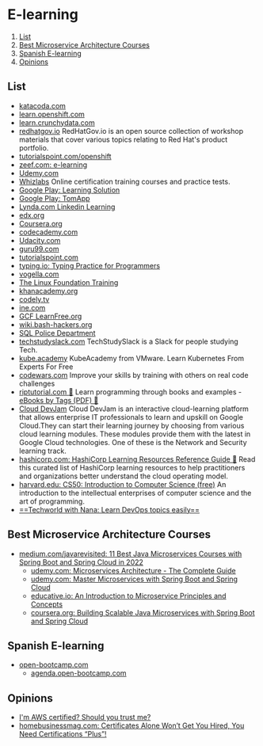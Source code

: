 # E-learning

1. [List](#list)
2. [Best Microservice Architecture Courses](#best-microservice-architecture-courses)
3. [Spanish E-learning](#spanish-e-learning)
4. [Opinions](#opinions)

## List

- [katacoda.com](https://www.katacoda.com/)
- [learn.openshift.com](https://learn.openshift.com/)
- [learn.crunchydata.com](https://learn.crunchydata.com/)
- [redhatgov.io](http://redhatgov.io) RedHatGov.io is an open source collection of workshop materials that cover various topics relating to Red Hat's product portfolio.
- [tutorialspoint.com/openshift](https://www.tutorialspoint.com/openshift/)
- [zeef.com: e-learning](https://e-learning.zeef.com/tracy.parish)
- [Udemy.com](https://www.udemy.com/)
- [Whizlabs](https://www.whizlabs.com/) Online certification training courses and practice tests.
- [Google Play: Learning Solution](https://play.google.com/store/apps/developer?id=Learning+Solution)
- [Google Play: TomApp](https://play.google.com/store/apps/developer?id=TomApp)
- [Lynda.com Linkedin Learning](https://www.lynda.com/)
- [edx.org](https://www.edx.org/)
- [Coursera.org](https://www.coursera.org)
- [codecademy.com](https://www.codecademy.com/)
- [Udacity.com](https://eu.udacity.com/)
- [guru99.com](https://www.guru99.com/)
- [tutorialspoint.com](http://www.tutorialspoint.com/)
- [typing.io: Typing Practice for Programmers](https://typing.io/)
- [vogella.com](http://www.vogella.com/tutorials/)
- [The Linux Foundation Training](https://training.linuxfoundation.org/resources/)
- [khanacademy.org](https://www.khanacademy.org/)
- [codely.tv](https://codely.tv/)
- [ine.com](https://ine.com/)
- [GCF LearnFree.org](https://edu.gcfglobal.org/en/)
- [wiki.bash-hackers.org](https://wiki.bash-hackers.org/)
- [SQL Police Department](https://sqlpd.com/)
- [techstudyslack.com](https://techstudyslack.com/) TechStudySlack is a Slack for people studying Tech.
- [kube.academy](https://kube.academy/) KubeAcademy from VMware. Learn Kubernetes From Experts For Free
- [codewars.com](https://www.codewars.com) Improve your skills by training with others on real code challenges
- [riptutorial.com 🌟](https://riptutorial.com/) Learn programming through books and examples - [eBooks by Tags (PDF) 🌟](https://riptutorial.com/ebook)
- [Cloud DevJam](https://www.techgig.com/googlecloud) Cloud DevJam is an interactive cloud-learning platform that allows enterprise IT professionals to learn and upskill on Google Cloud.​They can start their learning journey by choosing from various cloud learning modules. These modules provide them with the latest in Google Cloud technologies. One of these is the Network and Security learning track.
- [hashicorp.com: HashiCorp Learning Resources Reference Guide 🌟](https://www.hashicorp.com/blog/hashicorp-learning-resources-reference-guide) Read this curated list of HashiCorp learning resources to help practitioners and organizations better understand the cloud operating model.
- [harvard.edu: CS50: Introduction to Computer Science (free)](https://pll.harvard.edu/course/cs50-introduction-computer-science) An introduction to the intellectual enterprises of computer science and the art of programming.
- [==Techworld with Nana: Learn DevOps topics easily==](https://www.techworld-with-nana.com)

## Best Microservice Architecture Courses

- [medium.com/javarevisited: 11 Best Java Microservices Courses with Spring Boot and Spring Cloud in 2022](https://medium.com/javarevisited/10-best-java-microservices-courses-with-spring-boot-and-spring-cloud-6d04556bdfed)
    - [udemy.com: Microservices Architecture - The Complete Guide](https://www.udemy.com/course/microservices-architecture-the-complete-guide/)
    - [udemy.com: Master Microservices with Spring Boot and Spring Cloud](https://www.udemy.com/course/microservices-with-spring-boot-and-spring-cloud/)
    - [educative.io: An Introduction to Microservice Principles and Concepts](https://www.educative.io/courses/introduction-microservice-principles-concepts)
    - [coursera.org: Building Scalable Java Microservices with Spring Boot and Spring Cloud](https://www.coursera.org/learn/google-cloud-java-spring)

## Spanish E-learning

- [open-bootcamp.com](http://open-bootcamp.com)
    - [agenda.open-bootcamp.com](https://agenda.open-bootcamp.com)

## Opinions

- [I'm AWS certified? Should you trust me?](https://code.joejag.com/2021/i-am-aws-certified-should-you-trust-me.html)
- [homebusinessmag.com: Certificates Alone Won’t Get You Hired, You Need Certifications “Plus”!](https://homebusinessmag.com/businesses/success-tips/certificates-alone-wont-get-hired-need-certifications-plus/)